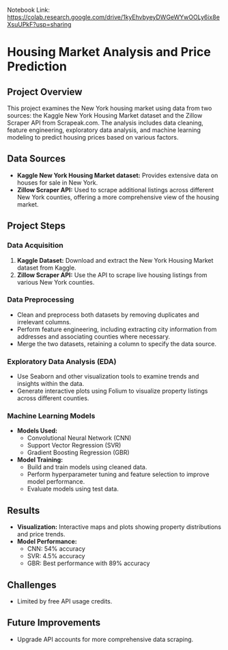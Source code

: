 Notebook Link: https://colab.research.google.com/drive/1kyEhvbyeyDWGeWYwOOLy6ix8eXsuUPkF?usp=sharing
# Housing Market Analysis and Price Prediction

## Project Overview
This project examines the New York housing market using data from two sources: the Kaggle New York Housing Market dataset and the Zillow Scraper API from Scrapeak.com. The analysis includes data cleaning, feature engineering, exploratory data analysis, and machine learning modeling to predict housing prices based on various factors.

## Data Sources
- **Kaggle New York Housing Market dataset:** Provides extensive data on houses for sale in New York.
- **Zillow Scraper API:** Used to scrape additional listings across different New York counties, offering a more comprehensive view of the housing market.

## Project Steps

### Data Acquisition
1. **Kaggle Dataset:** Download and extract the New York Housing Market dataset from Kaggle.
2. **Zillow Scraper API:** Use the API to scrape live housing listings from various New York counties.

### Data Preprocessing
- Clean and preprocess both datasets by removing duplicates and irrelevant columns.
- Perform feature engineering, including extracting city information from addresses and associating counties where necessary.
- Merge the two datasets, retaining a column to specify the data source.

### Exploratory Data Analysis (EDA)
- Use Seaborn and other visualization tools to examine trends and insights within the data.
- Generate interactive plots using Folium to visualize property listings across different counties.

### Machine Learning Models
- **Models Used:**
  - Convolutional Neural Network (CNN)
  - Support Vector Regression (SVR)
  - Gradient Boosting Regression (GBR)
- **Model Training:**
  - Build and train models using cleaned data.
  - Perform hyperparameter tuning and feature selection to improve model performance.
  - Evaluate models using test data.

## Results
- **Visualization:** Interactive maps and plots showing property distributions and price trends.
- **Model Performance:**
  - CNN: 54% accuracy
  - SVR: 4.5% accuracy
  - GBR: Best performance with 89% accuracy

## Challenges
- Limited by free API usage credits.

## Future Improvements
- Upgrade API accounts for more comprehensive data scraping.
